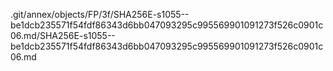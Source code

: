 .git/annex/objects/FP/3f/SHA256E-s1055--be1dcb235571f54fdf86343d6bb047093295c995569901091273f526c0901c06.md/SHA256E-s1055--be1dcb235571f54fdf86343d6bb047093295c995569901091273f526c0901c06.md
